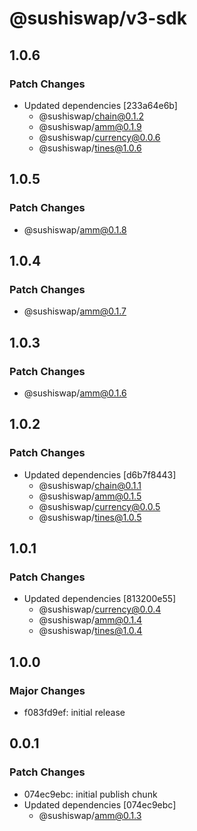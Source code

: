 # @sushiswap/v3-sdk

## 1.0.6

### Patch Changes

- Updated dependencies [233a64e6b]
  - @sushiswap/chain@0.1.2
  - @sushiswap/amm@0.1.9
  - @sushiswap/currency@0.0.6
  - @sushiswap/tines@1.0.6

## 1.0.5

### Patch Changes

- @sushiswap/amm@0.1.8

## 1.0.4

### Patch Changes

- @sushiswap/amm@0.1.7

## 1.0.3

### Patch Changes

- @sushiswap/amm@0.1.6

## 1.0.2

### Patch Changes

- Updated dependencies [d6b7f8443]
  - @sushiswap/chain@0.1.1
  - @sushiswap/amm@0.1.5
  - @sushiswap/currency@0.0.5
  - @sushiswap/tines@1.0.5

## 1.0.1

### Patch Changes

- Updated dependencies [813200e55]
  - @sushiswap/currency@0.0.4
  - @sushiswap/amm@0.1.4
  - @sushiswap/tines@1.0.4

## 1.0.0

### Major Changes

- f083fd9ef: initial release

## 0.0.1

### Patch Changes

- 074ec9ebc: initial publish chunk
- Updated dependencies [074ec9ebc]
  - @sushiswap/amm@0.1.3
